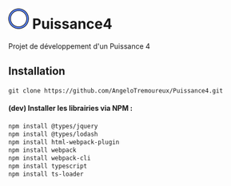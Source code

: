 # ![This is an image](/public/images/pion_bleu.png) Puissance4
Projet de développement d'un Puissance 4

## Installation

```
git clone https://github.com/AngeloTremoureux/Puissance4.git
```

#### (dev) Installer les librairies via NPM :
```npm
npm install @types/jquery
npm install @types/lodash
npm install html-webpack-plugin
npm install webpack
npm install webpack-cli
npm install typescript
npm install ts-loader
```
